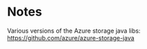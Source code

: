 # Notes

Various versions of the Azure storage java libs: https://github.com/azure/azure-storage-java
